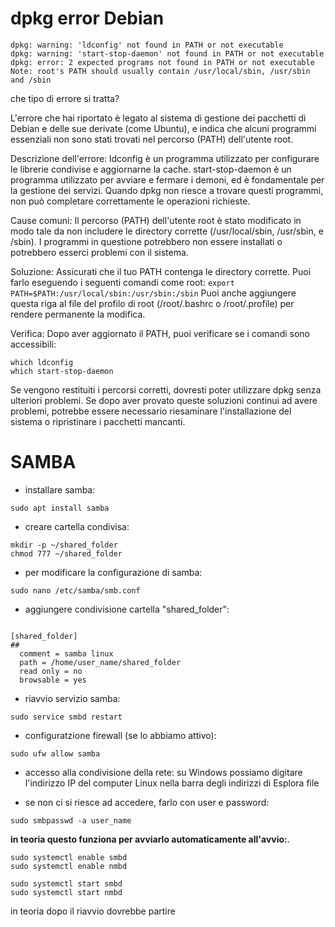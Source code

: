 # dpkg error Debian 
```
dpkg: warning: 'ldconfig' not found in PATH or not executable
dpkg: warning: 'start-stop-daemon' not found in PATH or not executable
dpkg: error: 2 expected programs not found in PATH or not executable
Note: root's PATH should usually contain /usr/local/sbin, /usr/sbin and /sbin
```
che tipo di errore si tratta?


L'errore che hai riportato è legato al sistema di gestione dei pacchetti di Debian e delle sue derivate (come Ubuntu), e indica che alcuni programmi essenziali non sono stati trovati nel percorso (PATH) dell'utente root.


Descrizione dell'errore:
ldconfig è un programma utilizzato per configurare le librerie condivise e aggiornarne la cache.
start-stop-daemon è un programma utilizzato per avviare e fermare i demoni, ed è fondamentale per la gestione dei servizi.
Quando dpkg non riesce a trovare questi programmi, non può completare correttamente le operazioni richieste.


Cause comuni:
Il percorso (PATH) dell'utente root è stato modificato in modo tale da non includere le directory corrette (/usr/local/sbin, /usr/sbin, e /sbin).
I programmi in questione potrebbero non essere installati o potrebbero esserci problemi con il sistema.


Soluzione:
Assicurati che il tuo PATH contenga le directory corrette. Puoi farlo eseguendo i seguenti comandi come root:
`export PATH=$PATH:/usr/local/sbin:/usr/sbin:/sbin`
Puoi anche aggiungere questa riga al file del profilo di root (/root/.bashrc o /root/.profile) per rendere permanente la modifica.


Verifica:
Dopo aver aggiornato il PATH, puoi verificare se i comandi sono accessibili:
```
which ldconfig
which start-stop-daemon
```

Se vengono restituiti i percorsi corretti, dovresti poter utilizzare dpkg senza ulteriori problemi.
Se dopo aver provato queste soluzioni continui ad avere problemi, potrebbe essere necessario riesaminare l'installazione del sistema o ripristinare i pacchetti mancanti.

# SAMBA
* installare samba:
```
sudo apt install samba
```

* creare cartella condivisa:
```
mkdir -p ~/shared_folder
chmod 777 ~/shared_folder
```

* per modificare la configurazione di samba:
```
sudo nano /etc/samba/smb.conf
```

* aggiungere condivisione cartella "shared_folder":
```

[shared_folder]
##
  comment = samba linux
  path = /home/user_name/shared_folder
  read only = no
  browsable = yes

```

* riavvio servizio samba:
```
sudo service smbd restart
```
* configuratzione firewall (se lo abbiamo attivo):
```
sudo ufw allow samba
```

* accesso alla condivisione della rete: su Windows possiamo digitare l'indirizzo IP del computer Linux nella barra degli indirizzi di Esplora file

* se non ci si riesce ad accedere, farlo con user e password:
```
sudo smbpasswd -a user_name
```
**in teoria questo funziona per avviarlo automaticamente all'avvio:**.
```
sudo systemctl enable smbd
sudo systemctl enable nmbd
```
```
sudo systemctl start smbd
sudo systemctl start nmbd
```

in teoria dopo il riavvio dovrebbe partire
